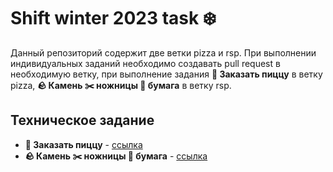 # **Shift winter 2023 task ❄️**

Данный репозиторий содержит две ветки pizza и rsp. При выполнении индивидуальных заданий необходимо создавать pull request в необходимую ветку, при выполнение задания **🍕 Заказать пиццу** в ветку pizza, **🪨 Камень ✂️ ножницы 📑 бумага** в ветку rsp.

## Техническое задание
- **🍕 Заказать пиццу** - [ссылка](https://docs.google.com/document/d/1XsJ8aYIf0_qm3ZE_un_yfoRpT0F85bgaJGJn0VYf428/edit#heading=h.okk9rpudanxq)
- **🪨 Камень ✂️ ножницы 📑 бумага** - [ссылка](https://docs.google.com/document/d/1HRy3KNCcuQ5ahound_dS0Ed9b6qyr9_bzmMcDoyR4mI/edit#heading=h.902ayobcet2u)
